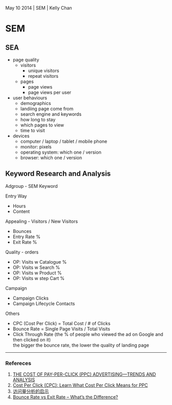 May 10 2014 | SEM | Kelly Chan
# SEM

## SEA

- page quality
    - visitors
        - unique visitors
        - repeat visitors
    - pages
        - page views
        - page views per user
- user behaviours
    - demographics
    - landiing page come from
    - search engine and keywords
    - how long to stay
    - which pages to view
    - time to visit
- devices
    - computer / laptop / tablet / mobile phone
    - monitor: pixels
    - operating system: which one / version
    - browser: which one / version


## Keyword Research and Analysis

Adgroup	- SEM Keyword  

Entry Way  
- Hours
- Content

Appealing - Visitors / New Visitors  
- Bounces
- Entry Rate %
- Exit Rate %

Quality - orders 
- OP: Visits w Catalogue %
- OP: Visits w Search %
- OP: Visits w Product %
- OP: Visits w step Cart %

Campaign  
- Campaign Clicks  
- Campaign Lifecycle Contacts


Others
- CPC (Cost Per Click) = Total Cost / # of Clicks
- Bounce Rate = Single Page Visits / Total Visits
- Click Through Rate (the % of people who viewed the ad on Google and then clicked on it)  
the bigger the bounce rate, the lower the quality of landing page

---
### Refereces
1. [THE COST OF PAY-PER-CLICK (PPC) ADVERTISING—TRENDS AND ANALYSIS](http://www.hochmanconsultants.com/articles/je-hochman-benchmark.shtml)
2. [Cost Per Click (CPC): Learn What Cost Per Click Means for PPC](http://www.wordstream.com/cost-per-click)
3. [访问量分析的启示](http://blog.sina.com.cn/s/blog_a032adb901014tnn.html)
4. [Bounce Rate vs Exit Rate – What’s the Difference?](http://getdelve.com/2012/09/bounce-rate-vs-exit-rate-whats-the-difference/)
